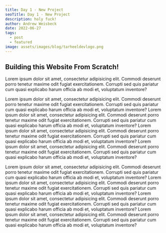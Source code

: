 ```yaml
---
title: Day 1 - New Project
seoTitle: Day 1 - New Project
description: holy fuck!
author: Andrew Weisbeck
date: 2022-06-27
tags:
  - post
  - featured
image: assets/images/blog/tarheeldevlogo.png
---
```


## Building this Website From Scratch!
<p class="text-lead"> Lorem ipsum dolor sit amet, consectetur adipisicing elit. 
Commodi deserunt porro tenetur maxime odit fugiat exercitationem. Corrupti sed 
quis pariatur cum quasi explicabo harum officia ab modi et, voluptatum inventore?</p>
<p class="padding-left-large">Lorem ipsum dolor sit amet, consectetur adipisicing elit. 
Commodi deserunt porro tenetur maxime odit fugiat exercitationem. Corrupti sed 
quis pariatur cum quasi explicabo harum officia ab modi et, voluptatum inventore?
Lorem ipsum dolor sit amet, consectetur adipisicing elit. 
Commodi deserunt porro tenetur maxime odit fugiat exercitationem. Corrupti sed 
quis pariatur cum quasi explicabo harum officia ab modi et, voluptatum inventore?
Lorem ipsum dolor sit amet, consectetur adipisicing elit. 
Commodi deserunt porro tenetur maxime odit fugiat exercitationem. Corrupti sed 
quis pariatur cum quasi explicabo harum officia ab modi et, voluptatum inventore?
Lorem ipsum dolor sit amet, consectetur adipisicing elit. 
Commodi deserunt porro tenetur maxime odit fugiat exercitationem. Corrupti sed 
quis pariatur cum quasi explicabo harum officia ab modi et, voluptatum inventore?</p>
<p class="padding-left-large">Lorem ipsum dolor sit amet, consectetur adipisicing elit. 
Commodi deserunt porro tenetur maxime odit fugiat exercitationem. Corrupti sed 
quis pariatur cum quasi explicabo harum officia ab modi et, voluptatum inventore?
Lorem ipsum dolor sit amet, consectetur adipisicing elit. 
Commodi deserunt porro tenetur maxime odit fugiat exercitationem. Corrupti sed 
quis pariatur cum quasi explicabo harum officia ab modi et, voluptatum inventore?
Lorem ipsum dolor sit amet, consectetur adipisicing elit. 
Commodi deserunt porro tenetur maxime odit fugiat exercitationem. Corrupti sed 
quis pariatur cum quasi explicabo harum officia ab modi et, voluptatum inventore?
Lorem ipsum dolor sit amet, consectetur adipisicing elit. 
Commodi deserunt porro tenetur maxime odit fugiat exercitationem. Corrupti sed 
quis pariatur cum quasi explicabo harum officia ab modi et, voluptatum inventore?</p>